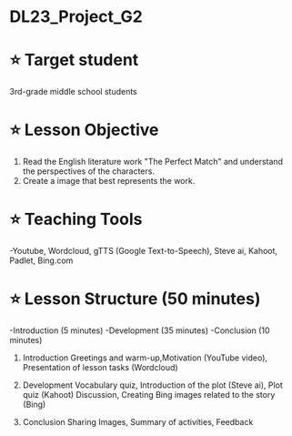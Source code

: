 # DL23_Project_G2

# ⭐ Target student
3rd-grade middle school students

# ⭐ Lesson Objective
1. Read the English literature work "The Perfect Match" and understand the perspectives of the characters.
2. Create a image that best represents the work.

# ⭐ Teaching Tools
-Youtube, Wordcloud, gTTS (Google Text-to-Speech), Steve ai, Kahoot, Padlet, Bing.com

# ⭐ Lesson Structure (50 minutes)
-Introduction (5 minutes)
-Development (35 minutes)
-Conclusion (10 minutes)

1. Introduction
Greetings and warm-up,Motivation (YouTube video), Presentation of lesson tasks (Wordcloud)

2. Development
Vocabulary quiz, Introduction of the plot (Steve ai), Plot quiz (Kahoot)
Discussion, Creating Bing images related to the story (Bing)

3. Conclusion
Sharing Images, Summary of activities, 
Feedback
